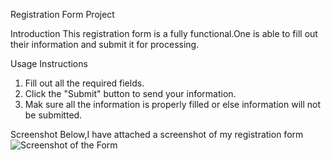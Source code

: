 Registration Form Project

Introduction
This registration form  is a fully functional.One is able to  fill out their information and submit it for processing.

Usage Instructions
1. Fill out all the required fields.
2. Click the "Submit" button to send your information.
3. Mak sure all the information is properly filled or else information will not be submitted.

Screenshot
Below,I have attached a screenshot of my registration form
![Screenshot of the Form](path/to/screenshot.png)
